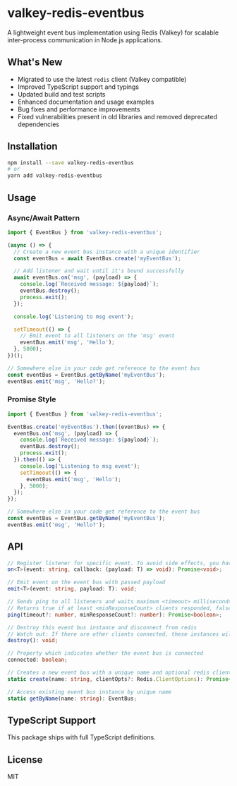 # valkey-redis-eventbus
A lightweight event bus implementation using Redis (Valkey) for scalable inter-process communication in Node.js applications.

## What's New
- Migrated to use the latest `redis` client (Valkey compatible)
- Improved TypeScript support and typings
- Updated build and test scripts
- Enhanced documentation and usage examples
- Bug fixes and performance improvements
- Fixed vulnerabilities present in old libraries and removed deprecated dependencies

## Installation
```bash
npm install --save valkey-redis-eventbus
# or
yarn add valkey-redis-eventbus
```

## Usage
### Async/Await Pattern
```typescript
import { EventBus } from 'valkey-redis-eventbus';

(async () => {
  // Create a new event bus instance with a unique identifier
  const eventBus = await EventBus.create('myEventBus');

  // Add listener and wait until it's bound successfully
  await eventBus.on('msg', (payload) => {
    console.log(`Received message: ${payload}`);
    eventBus.destroy();
    process.exit();
  });

  console.log('Listening to msg event');

  setTimeout(() => {
    // Emit event to all listeners on the 'msg' event
    eventBus.emit('msg', 'Hello');
  }, 5000);
})();

// Somewhere else in your code get reference to the event bus
const eventBus = EventBus.getByName('myEventBus');
eventBus.emit('msg', 'Hello?');
```

### Promise Style
```typescript
import { EventBus } from 'valkey-redis-eventbus';

EventBus.create('myEventBus').then((eventBus) => {
  eventBus.on('msg', (payload) => {
    console.log(`Received message: ${payload}`);
    eventBus.destroy();
    process.exit();
  }).then(() => {
    console.log('Listening to msg event');
    setTimeout(() => {
      eventBus.emit('msg', 'Hello');
    }, 5000);
  });
});

// Somewhere else in your code get reference to the event bus
const eventBus = EventBus.getByName('myEventBus');
eventBus.emit('msg', 'Hello?');
```

## API
```typescript
// Register listener for specific event. To avoid side effects, you have to wait for the promise to resolve
on<T>(event: string, callback: (payload: T) => void): Promise<void>;

// Emit event on the event bus with passed payload
emit<T>(event: string, payload: T): void;

// Sends ping to all listeners and waits maximum <timeout> milliseconds
// Returns true if at least <minResponseCount> clients responded, false otherwise
ping(timeout?: number, minResponseCount?: number): Promise<boolean>;

// Destroy this event bus instance and disconnect from redis
// Watch out: If there are other clients connected, these instances will not be destroyed!
destroy(): void;

// Property which indicates whether the event bus is connected
connected: boolean;

// Creates a new event bus with a unique name and optional redis client options
static create(name: string, clientOpts?: Redis.ClientOptions): Promise<EventBus>;

// Access existing event bus instance by unique name
static getByName(name: string): EventBus;
```

## TypeScript Support
This package ships with full TypeScript definitions.

## License
MIT
